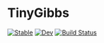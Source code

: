 # TinyGibbs

[![Stable](https://img.shields.io/badge/docs-stable-blue.svg)](https://enweg.github.io/TinyGibbs.jl/stable/)
[![Dev](https://img.shields.io/badge/docs-dev-blue.svg)](https://enweg.github.io/TinyGibbs.jl/dev/)
[![Build Status](https://github.com/enweg/TinyGibbs.jl/actions/workflows/CI.yml/badge.svg?branch=main)](https://github.com/enweg/TinyGibbs.jl/actions/workflows/CI.yml?query=branch%3Amain)
